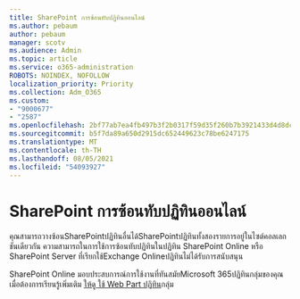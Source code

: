 ```yaml
---
title: SharePoint การซ้อนทับปฏิทินออนไลน์
ms.author: pebaum
author: pebaum
manager: scotv
ms.audience: Admin
ms.topic: article
ms.service: o365-administration
ROBOTS: NOINDEX, NOFOLLOW
localization_priority: Priority
ms.collection: Adm_O365
ms.custom:
- "9000677"
- "2587"
ms.openlocfilehash: 2bf77ab7ea4fb497b3f2b0317f59d35f260b7b3921433d4d8dc76268db63f0f1
ms.sourcegitcommit: b5f7da89a650d2915dc652449623c78be6247175
ms.translationtype: MT
ms.contentlocale: th-TH
ms.lasthandoff: 08/05/2021
ms.locfileid: "54093927"
---
```

# <a name="sharepoint-online-calendar-overlay"></a>SharePoint การซ้อนทับปฏิทินออนไลน์

คุณสามารถวางซ้อนSharePointปฏิทินอื่นได้SharePointปฏิทินทั้งสองรายการอยู่ในไซต์คอลเลกชันเดียวกัน ความสามารถในการใช้การซ้อนทับปฏิทินในปฏิทิน SharePoint Online หรือ SharePoint Server ที่เรียกใช้Exchange Onlineปฏิทินไม่ได้รับการสนับสนุน

SharePoint Online มอบประสบการณ์การใช้งานที่ทันสมัยMicrosoft 365ปฏิทินกลุ่มของคุณ เมื่อต้องการเรียนรู้เพิ่มเติม [ให้ดู ใช้ Web Part ปฏิทิน](https://support.microsoft.com/en-us/office/use-the-group-calendar-web-part-eaf3c04d-5699-48cb-8b5e-3caa887d51ce)กลุ่ม
